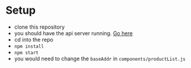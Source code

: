 # Setup
- clone this repository
- you should have the api server running. [Go here](https://github.com/RmarzooqUR/glam_api.git)
- cd into the repo
- `npm install`
- `npm start`
- you would need to change the `baseAddr` in `components/productList.js`